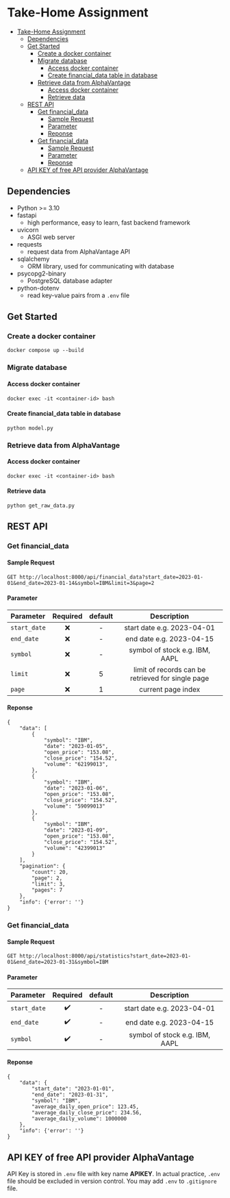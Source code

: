 # Take-Home Assignment

- [Take-Home Assignment](#take-home-assignment)
  - [Dependencies](#dependencies)
  - [Get Started](#get-started)
    - [Create a docker container](#create-a-docker-container)
    - [Migrate database](#migrate-database)
      - [Access docker container](#access-docker-container)
      - [Create financial\_data table in database](#create-financial_data-table-in-database)
    - [Retrieve data from AlphaVantage](#retrieve-data-from-alphavantage)
      - [Access docker container](#access-docker-container-1)
      - [Retrieve data](#retrieve-data)
  - [REST API](#rest-api)
    - [Get financial\_data](#get-financial_data)
      - [Sample Request](#sample-request)
      - [Parameter](#parameter)
      - [Reponse](#reponse)
    - [Get financial\_data](#get-financial_data-1)
      - [Sample Request](#sample-request-1)
      - [Parameter](#parameter-1)
      - [Reponse](#reponse-1)
  - [API KEY of free API provider AlphaVantage](#api-key-of-free-api-provider-alphavantage)


## Dependencies
- Python >= 3.10
- fastapi
  - high performance, easy to learn, fast backend framework 
- uvicorn
  - ASGI web server
- requests
  - request data from AlphaVantage API
- sqlalchemy
  - ORM library, used for communicating with database
- psycopg2-binary
  - PostgreSQL database adapter
- python-dotenv
  - read key-value pairs from a ```.env``` file 

## Get Started
### Create a docker container
```
docker compose up --build
```

### Migrate database
#### Access docker container 
```
docker exec -it <container-id> bash
```
#### Create financial_data table in database
```
python model.py
```

### Retrieve data from AlphaVantage
#### Access docker container 
```
docker exec -it <container-id> bash
```
#### Retrieve data
```
python get_raw_data.py
```

## REST API

### Get financial_data

#### Sample Request

```
GET http://localhost:8000/api/financial_data?start_date=2023-01-01&end_date=2023-01-14&symbol=IBM&limit=3&page=2
```

#### Parameter

| Parameter    | Required | default |                    Description                    |
| :----------- | :------: | :-----: | :-----------------------------------------------: |
| `start_date` |   :x:    |    -    |            start date e.g. 2023-04-01             |
| `end_date`   |   :x:    |    -    |             end date e.g. 2023-04-15              |
| `symbol`     |   :x:    |    -    |          symbol of stock e.g. IBM, AAPL           |
| `limit`      |   :x:    |    5    | limit of records can be retrieved for single page |
| `page`       |   :x:    |    1    |                current page index                 |

#### Reponse

```
{
    "data": [
        {
            "symbol": "IBM",
            "date": "2023-01-05",
            "open_price": "153.08",
            "close_price": "154.52",
            "volume": "62199013",
        },
        {
            "symbol": "IBM",
            "date": "2023-01-06",
            "open_price": "153.08",
            "close_price": "154.52",
            "volume": "59099013"
        },
        {
            "symbol": "IBM",
            "date": "2023-01-09",
            "open_price": "153.08",
            "close_price": "154.52",
            "volume": "42399013"
        }
    ],
    "pagination": {
        "count": 20,
        "page": 2,
        "limit": 3,
        "pages": 7
    },
    "info": {'error': ''}
}
```

### Get financial_data

#### Sample Request

```
GET http://localhost:8000/api/statistics?start_date=2023-01-01&end_date=2023-01-31&symbol=IBM
```

#### Parameter

| Parameter    |      Required      | default |          Description           |
| :----------- | :----------------: | :-----: | :----------------------------: |
| `start_date` | :heavy_check_mark: |    -    |   start date e.g. 2023-04-01   |
| `end_date`   | :heavy_check_mark: |    -    |    end date e.g. 2023-04-15    |
| `symbol`     | :heavy_check_mark: |    -    | symbol of stock e.g. IBM, AAPL |

#### Reponse

```
{
    "data": {
        "start_date": "2023-01-01",
        "end_date": "2023-01-31",
        "symbol": "IBM",
        "average_daily_open_price": 123.45,
        "average_daily_close_price": 234.56,
        "average_daily_volume": 1000000
    },
    "info": {'error': ''}
}
```

## API KEY of free API provider AlphaVantage

API Key is stored in ```.env``` file with key name **APIKEY**.
In actual practice, ```.env``` file should be excluded in version control. You may add ```.env``` to ```.gitignore``` file.